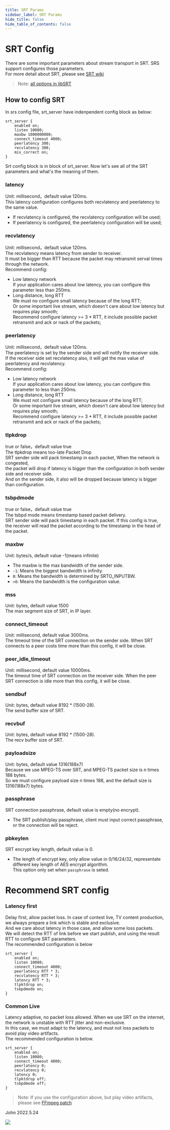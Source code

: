 ```yaml
---
title: SRT Params
sidebar_label: SRT Params
hide_title: false
hide_table_of_contents: false
---
```


# SRT Config

There are some important parameters about stream transport in SRT. SRS support configures those parameters. <br/>
For more detail about SRT, please see [SRT wiki](./srt-params.md)
> Note: [all options in libSRT](https://github.com/Haivision/srt/blob/master/docs/API/API-socket-options#list-of-options)

## How to config SRT

In srs config file, srt_server have indenpendent config block as below: <br/>
```
srt_server {
    enabled on;
    listen 10080;
    maxbw 1000000000;
    connect_timeout 4000;
    peerlatency 300;
    recvlatency 300;
    mix_correct on;
}
```
Srt config block is in block of srt_server.
Now let's see all of the SRT parameters and what's the meaning of them.

### latency

Unit: millisecond，default value 120ms. <br/>
This latency configuration configures both recvlatency and peerlatency to the same value. <br/>
* If recvlatency is configured, the recvlatency configuration will be used;
* If peerlatency is configured, the peerlatency configuration will be used;

### recvlatency

Unit: millisecond，default value 120ms. <br/>
The recvlatency means latency from sender to receiver.<br/>
It must be bigger than RTT because the packet may retransmit serval times through the network. <br/>
Recommend config:
* Low latency network <br/>
  If your application cares about low latency, you can configure this parameter less than 250ms. <br/>
* Long distance, long RTT <br/>
  We must no configure small latency because of the long RTT; <br/>
  Or some important live stream, which doesn't care about low latency but requires play smooth; <br/>
  Recommend configure latency >= 3 * RTT, it include possible packet retransmit and ack or nack of the packets; <br/>


### peerlatency

Unit: millisecond，default value 120ms. <br/>
The peerlatency is set by the sender side and will notify the receiver side.<br/>
If the receiver side set recvlatency also, it will get the max value of peerlatency and recvlatency. <br/>
Recommend config:
* Low latency network <br/>
  If your application cares about low latency, you can configure this parameter to less than 250ms.
* Long distance, long RTT <br/>
  We must not configure small latency because of the long RTT; <br/>
  Or some important live stream, which doesn't care about low latency but requires play smooth; <br/>
  Recommend configure latency >= 3 * RTT, it include possible packet retransmit and ack or nack of the packets; <br/>

### tlpkdrop

true or false，default value true <br/>
The tlpkdrop means too-late Packet Drop<br/>
SRT sender side will pack timestamp in each packet, When the network is congested, <br/>
the packet will drop if latency is bigger than the configuration in both sender side and receiver side.<br/>
And on the sender side, it also will be dropped because latency is bigger than configuration.

### tsbpdmode

true or false，default value true <br/>
The tsbpd mode means timestamp based packet delivery.<br/>
SRT sender side will pack timestamp in each packet. If this config is true, <br/>
the receiver will read the packet according to the timestamp in the head of the packet. <br/>

### maxbw

Unit: bytes/s, default value -1(means infinite) <br/>
-  The maxbw is the max bandwidth of the sender side.
- `-1`: Means the biggest bandwidth is infinity.
- `0`: Means the bandwidth is determined by SRTO_INPUTBW.
- `>0`: Means the bandwidth is the configuration value.

### mss

Unit: bytes, default value 1500 <br/>
The max segment size of SRT, in IP layer. <br/>

### connect_timeout

Unit: millisecond, default value 3000ms. <br/>
The timeout time of the SRT connection on the sender side. When SRT connects to a peer costs time more than this config, it will be close.

### peer_idle_timeout

Unit: millisecond, default value 10000ms. <br/>
The timeout time of SRT connection on the receiver side. When the peer SRT connection is idle more than this config, it will be close.

### sendbuf

Unit: bytes, default value 8192 * (1500-28). <br/>
The send buffer size of SRT.

### recvbuf

Unit: bytes, default value 8192 * (1500-28). <br/>
The recv buffer size of SRT.

### payloadsize

Unit: bytes, default value 1316(188x7) <br/>
Because we use MPEG-TS over SRT, and MPEG-TS packet size is n times 188 bytes. <br/>
So we must configure payload size n times 188, and the default size is 1316(188x7) bytes.

### passphrase

SRT connection passphrase, default value is empty(no encrypt). <br/>
- The SRT publish/play passphrase, client must input correct passphrase, or the connection will be reject. <br/>

### pbkeylen
SRT encrypt key length, default value is 0. <br/>
- The length of encrypt key, only allow value in 0/16/24/32, representate different key length of AES encrypt algorithm. <br/>
  This option only set when `passphrase` is seted.

# Recommend SRT config
### Latency first

Delay first, allow packet loss.
In case of contest live, TV content production, we always prepare a link which is stable and exclusive. <br/>
And we care about latency in those case, and allow some loss packets. <br/>
We will detect the RTT of link before we start publish, and using the result RTT to configure SRT parameters. <br/>
The recommended configuration is below

```
srt_server {
    enabled on;
    listen 10080;
    connect_timeout 4000;
    peerlatency RTT * 3;
    recvlatency RTT * 3;
    latency RTT * 3;
    tlpktdrop on;
    tsbpdmode on;
}
```


### Common Live
Latency adaptive, no packet loss allowed. When we use SRT on the internet, the network is unstable with RTT jitter and non-exclusive.<br/>
In this case, we must adapt to the latency, and must not loss packets to avoid play video artifacts.<br/>
The recommended configuration is below. <br/>

```
srt_server {
    enabled on;
    listen 10080;
    connect_timeout 4000;
    peerlatency 0;
    recvlatency 0;
    latency 0;
    tlpktdrop off;
    tsbpdmode off;
}
```
> Note: If you use the configuration above, but play video artifacts, please see [FFmpeg patch](https://github.com/FFmpeg/FFmpeg/commit/9099046cc76c9e3bf02f62a237b4d444cdaf5b20)

John 2022.5.24

![](https://ossrs.net/gif/v1/sls.gif?site=ossrs.io&path=/lts/doc/en/v5/srt-params)



